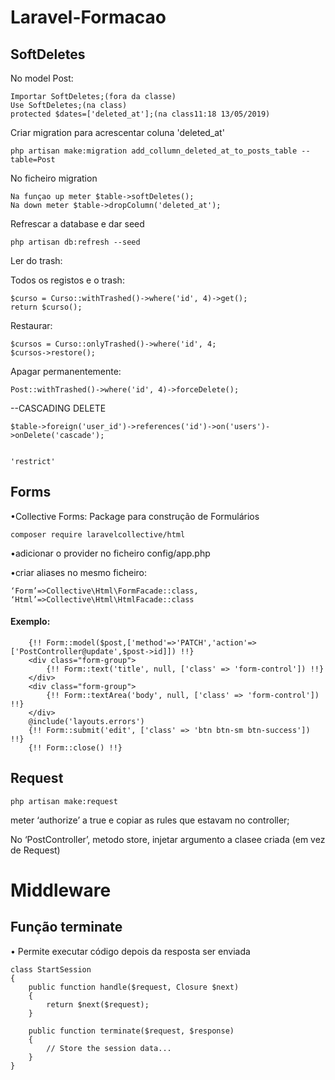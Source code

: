 # Laravel-Formacao
## SoftDeletes
No model Post:
<br>

	Importar SoftDeletes;(fora da classe)
	Use SoftDeletes;(na class)
	protected $dates=['deleted_at'];(na class11:18 13/05/2019)
    
Criar migration para acrescentar coluna 'deleted_at'

	php artisan make:migration add_collumn_deleted_at_to_posts_table --table=Post
    
No ficheiro migration

	Na funçao up meter $table->softDeletes();
	Na down meter $table->dropColumn('deleted_at');
    
Refrescar a database e dar seed

	php artisan db:refresh --seed


Ler do trash:

Todos os registos e o trash:

	$curso = Curso::withTrashed()->where('id', 4)->get();
	return $curso();

Restaurar:

	$cursos = Curso::onlyTrashed()->where('id', 4;
	$cursos->restore();

Apagar permanentemente:

    Post::withTrashed()->where('id', 4)->forceDelete();


--CASCADING DELETE

    $table->foreign('user_id')->references('id')->on('users')->onDelete('cascade');
    
								                                        'restrict' 

## Forms

•Collective Forms: Package para construção de Formulários

	composer require laravelcollective/html
    
•adicionar o provider no ficheiro config/app.php

•criar aliases no mesmo ficheiro:

	‘Form’=>Collective\Html\FormFacade::class,
	‘Html’=>Collective\Html\HtmlFacade::class
    
#### Exemplo:

        {!! Form::model($post,['method'=>'PATCH','action'=>['PostController@update',$post->id]]) !!}
        <div class="form-group">
            {!! Form::text('title', null, ['class' => 'form-control']) !!}
        </div>
        <div class="form-group">
            {!! Form::textArea('body', null, ['class' => 'form-control']) !!}
        </div>
        @include('layouts.errors')
        {!! Form::submit('edit', ['class' => 'btn btn-sm btn-success']) !!}
        {!! Form::close() !!}

## Request

    php artisan make:request

meter ‘authorize’ a true e copiar as rules que estavam no controller;

No ‘PostController’, metodo store, injetar argumento a clasee criada (em vez de Request)

# Middleware

## Função terminate

• Permite executar código depois da resposta ser enviada

    class StartSession
    {
        public function handle($request, Closure $next)
        {
            return $next($request);
        }

        public function terminate($request, $response)
        {
            // Store the session data...
        }
    }
